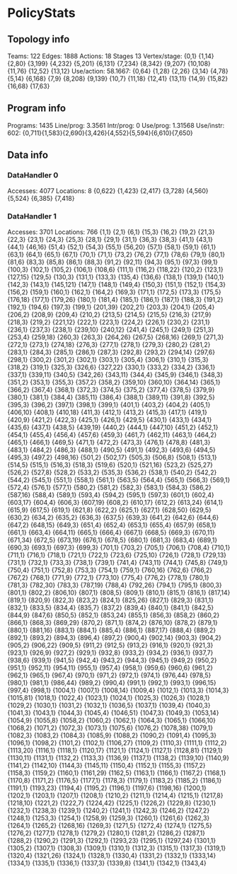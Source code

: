 # PolicyStats
## Topology info
Teams:		122
Edges:		1888
Actions:	18
Stages		13
Vertex/stage:	{0,1} {1,14} {2,80} {3,199} {4,232} {5,201} {6,131} {7,234} {8,342} {9,207} {10,108} {11,76} {12,52} {13,12} 
Use/action:	58.1667: {0,64} {1,28} {2,26} {3,14} {4,78} {5,14} {6,168} {7,9} {8,208} {9,139} {10,7} {11,18} {12,41} {13,11} {14,9} {15,82} {16,68} {17,63} 

## Program info
Programs:	1435
Line/prog:	3.3561
Intr/prog:	0
Use/prog:	1.31568
Use/instr:	602: {0,711}{1,583}{2,690}{3,426}{4,552}{5,594}{6,610}{7,650}

## Data info

### DataHandler 0
Accesses:	4077
Locations:	8
{0,622} {1,423} {2,417} {3,728} {4,560} {5,524} {6,385} {7,418} 

### DataHandler 1
Accesses:	3701
Locations:	766
{1,1} {2,1} {6,1} {15,3} {16,2} {19,2} {21,3} {22,3} {23,1} {24,3} {25,3} {28,1} {29,1} {31,1} {36,3} {38,3} {41,1} {43,1} {44,1} {46,16} {51,4} {52,1} {54,3} {55,1} {56,20} {57,1} {58,1} {59,1} {61,1} {63,1} {64,1} {65,1} {67,1} {70,1} {71,1} {73,2} {76,2} {77,1} {78,6} {79,1} {80,1} {81,6} {83,3} {85,8} {86,1} {88,3} {91,2} {92,11} {94,3} {95,1} {97,3} {99,1} {100,3} {102,1} {105,2} {106,1} {108,6} {111,1} {116,2} {118,22} {120,2} {123,1} {127,15} {129,5} {130,3} {131,1} {133,3} {135,4} {136,6} {138,1} {139,1} {140,1} {142,3} {143,1} {145,121} {147,1} {148,1} {149,4} {150,3} {151,1} {152,1} {154,3} {156,2} {159,1} {160,1} {162,1} {164,2} {169,3} {171,1} {172,5} {173,3} {175,5} {176,18} {177,1} {179,26} {180,1} {181,4} {185,1} {186,1} {187,1} {188,3} {191,2} {192,1} {194,6} {197,3} {199,1} {201,39} {202,21} {203,3} {204,1} {205,4} {206,2} {208,9} {209,4} {210,2} {213,5} {214,5} {215,5} {216,3} {217,9} {218,3} {219,2} {221,12} {222,1} {223,1} {224,2} {226,1} {230,2} {231,1} {236,1} {237,3} {238,1} {239,10} {240,12} {241,4} {245,1} {249,1} {251,3} {253,4} {259,18} {260,3} {263,3} {264,26} {267,5} {268,16} {269,1} {271,3} {272,1} {273,1} {274,18} {276,3} {277,1} {278,1} {279,3} {280,2} {281,2} {283,1} {284,3} {285,1} {286,1} {287,3} {292,8} {293,2} {294,14} {297,6} {298,1} {300,2} {301,2} {302,1} {303,1} {305,4} {306,1} {310,1} {315,3} {318,2} {319,1} {325,3} {326,6} {327,22} {330,1} {333,2} {334,2} {336,1} {337,1} {339,11} {340,5} {342,26} {343,11} {344,4} {345,9} {346,1} {348,3} {351,2} {353,1} {355,3} {357,2} {358,2} {359,10} {360,10} {364,14} {365,1} {366,2} {367,4} {368,1} {372,3} {374,5} {375,2} {377,4} {378,5} {379,9} {380,1} {381,1} {384,4} {385,11} {386,4} {388,1} {389,11} {391,8} {392,5} {395,3} {396,2} {397,1} {398,1} {399,1} {401,1} {403,2} {404,2} {405,1} {406,10} {408,1} {410,18} {411,3} {412,1} {413,2} {415,3} {417,1} {419,1} {420,9} {421,2} {422,3} {425,1} {426,1} {429,5} {430,1} {433,1} {434,1} {435,6} {437,1} {438,5} {439,19} {440,2} {444,1} {447,10} {451,2} {452,1} {454,1} {455,4} {456,4} {457,6} {459,3} {461,7} {462,11} {463,1} {464,2} {465,1} {466,1} {469,5} {471,1} {472,2} {473,3} {476,1} {478,8} {481,3} {483,1} {484,2} {486,3} {488,1} {490,5} {491,1} {492,3} {493,6} {494,5} {495,3} {497,2} {498,16} {501,2} {502,17} {505,3} {506,8} {508,1} {513,1} {514,5} {515,1} {516,3} {518,3} {519,6} {520,1} {521,16} {523,2} {525,27} {526,2} {527,8} {528,2} {533,2} {535,3} {536,2} {538,1} {540,2} {542,2} {544,2} {545,1} {551,1} {558,1} {561,1} {563,5} {564,4} {565,1} {566,3} {569,1} {572,4} {576,1} {577,1} {580,2} {581,2} {582,3} {583,1} {584,3} {586,2} {587,16} {588,4} {589,1} {593,4} {594,2} {595,1} {597,3} {601,1} {602,4} {603,17} {604,4} {606,3} {607,19} {608,2} {610,17} {612,2} {613,24} {614,1} {615,9} {617,5} {619,1} {621,8} {622,2} {625,1} {627,1} {628,50} {629,5} {630,2} {634,2} {635,2} {636,3} {637,5} {639,3} {641,2} {642,6} {644,6} {647,2} {648,15} {649,3} {651,4} {652,4} {653,1} {655,4} {657,9} {658,1} {661,1} {663,4} {664,11} {665,1} {666,4} {667,1} {668,5} {669,3} {670,11} {671,34} {672,5} {673,19} {676,1} {678,5} {680,1} {681,3} {683,4} {689,1} {690,3} {693,1} {697,3} {699,3} {701,1} {703,2} {705,1} {706,1} {708,4} {710,1} {711,1} {716,1} {718,1} {721,1} {722,1} {723,6} {725,10} {726,1} {728,1} {729,13} {731,1} {732,1} {733,3} {738,1} {739,1} {741,4} {743,11} {744,1} {745,8} {749,1} {750,4} {751,1} {752,8} {753,3} {754,1} {759,1} {760,16} {762,6} {766,2} {767,2} {768,1} {771,9} {772,1} {773,10} {775,4} {776,2} {778,1} {780,1} {781,3} {782,30} {783,3} {787,19} {788,4} {792,26} {794,1} {795,1} {800,3} {801,1} {802,2} {806,10} {807,1} {808,5} {809,1} {810,1} {815,1} {816,1} {817,14} {819,1} {820,9} {822,3} {823,2} {824,1} {825,26} {827,1} {829,3} {831,1} {832,1} {833,5} {834,4} {835,7} {837,2} {839,4} {840,1} {841,1} {842,5} {844,9} {847,6} {850,5} {852,1} {853,24} {855,1} {856,3} {858,2} {860,2} {866,1} {868,3} {869,29} {870,2} {871,1} {874,2} {876,10} {878,2} {879,1} {880,1} {881,16} {883,1} {884,1} {885,4} {886,1} {887,17} {888,4} {889,2} {892,1} {893,2} {894,3} {896,4} {897,2} {900,4} {902,14} {903,3} {904,2} {905,2} {906,22} {909,5} {911,2} {912,5} {913,2} {916,1} {920,1} {921,3} {923,1} {926,9} {927,2} {929,1} {932,8} {933,2} {934,2} {936,1} {937,7} {938,6} {939,1} {941,5} {942,4} {943,2} {944,3} {945,1} {949,2} {950,2} {951,1} {952,11} {954,11} {955,1} {957,4} {958,1} {959,6} {960,6} {961,2} {962,1} {965,1} {967,4} {970,1} {971,2} {972,1} {974,1} {976,44} {978,5} {980,1} {981,1} {986,44} {989,2} {990,4} {991,1} {992,1} {993,1} {996,15} {997,4} {998,1} {1004,1} {1007,1} {1008,14} {1009,4} {1012,1} {1013,3} {1014,3} {1015,81} {1018,1} {1022,4} {1023,1} {1024,1} {1025,3} {1026,3} {1028,1} {1029,2} {1030,1} {1031,2} {1032,1} {1036,5} {1037,1} {1039,4} {1040,3} {1041,3} {1043,1} {1044,3} {1045,4} {1046,51} {1047,3} {1049,3} {1053,14} {1054,9} {1055,8} {1058,2} {1060,2} {1062,1} {1064,3} {1065,1} {1066,10} {1068,2} {1071,2} {1072,3} {1073,1} {1075,6} {1076,2} {1078,38} {1079,1} {1082,3} {1083,2} {1084,3} {1085,9} {1088,2} {1090,2} {1091,4} {1095,3} {1096,1} {1098,2} {1101,2} {1102,1} {1106,27} {1109,2} {1110,3} {1111,1} {1112,2} {1113,20} {1116,1} {1118,1} {1120,17} {1121,1} {1124,1} {1127,1} {1128,81} {1129,1} {1130,11} {1131,1} {1132,2} {1133,3} {1136,9} {1137,1} {1138,2} {1139,10} {1140,9} {1141,2} {1142,10} {1144,3} {1145,11} {1150,4} {1152,1} {1155,3} {1157,2} {1158,3} {1159,2} {1160,1} {1161,29} {1162,5} {1163,1} {1166,1} {1167,2} {1168,1} {1170,8} {1171,2} {1176,5} {1177,1} {1178,3} {1179,1} {1183,2} {1185,2} {1186,1} {1191,1} {1193,23} {1194,4} {1195,2} {1196,1} {1197,6} {1198,16} {1200,1} {1202,1} {1203,1} {1207,1} {1208,1} {1210,2} {1211,1} {1214,4} {1215,1} {1217,8} {1218,10} {1221,2} {1222,7} {1224,42} {1225,1} {1226,2} {1229,8} {1230,1} {1232,1} {1238,3} {1239,1} {1240,2} {1241,1} {1242,3} {1246,2} {1247,2} {1248,1} {1253,3} {1254,1} {1258,9} {1259,3} {1260,1} {1261,6} {1262,3} {1264,1} {1265,2} {1268,16} {1269,3} {1271,5} {1272,4} {1274,1} {1275,5} {1276,2} {1277,1} {1278,1} {1279,2} {1280,1} {1281,2} {1286,2} {1287,1} {1288,2} {1290,2} {1291,3} {1292,1} {1293,23} {1295,1} {1297,24} {1301,1} {1305,2} {1307,1} {1308,3} {1309,1} {1310,1} {1312,3} {1315,1} {1317,3} {1319,1} {1320,4} {1321,26} {1324,1} {1328,1} {1330,4} {1331,2} {1332,1} {1333,14} {1334,1} {1335,1} {1336,1} {1337,3} {1339,8} {1341,1} {1342,1} {1343,4} 